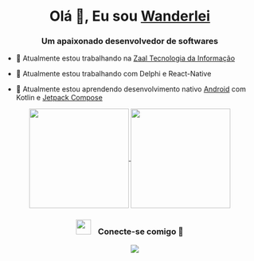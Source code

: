 <h1 align="center">
  Olá 👋, Eu sou <a href="https://github.com/WanderleiSantos/" target="blank">Wanderlei</a>
</h1>
<h3 align="center">Um apaixonado desenvolvedor de softwares</h3>

- 🔭 Atualmente estou trabalhando na  <a href="https://www.zaal.com.br/" target="blank">Zaal Tecnologia da Informação</a>

- 🌱 Atualmente estou trabalhando com Delphi e React-Native

- 🌱 Atualmente estou aprendendo desenvolvimento nativo <a href="https://www.android.com/intl/pt-BR_br/" target="blank">Android</a> com Kotlin e <a href="https://developer.android.com/jetpack/compose?hl=pt-br" target="blank">Jetpack Compose</a>


<center>
  <a href="https://github.com/WanderleiSantos/">
    <img   height=200 align="center" src="https://github-readme-stats.vercel.app/api/top-langs/?username=wanderleisantos&hide=html&layout=compact&theme=cobalt&langs_count=8&card_width=320" />
  </a>
  <a href="https://github.com/WanderleiSantos/">
    <img   height=200 align="center" src="https://github-readme-stats.vercel.app/api?username=wanderleisantos&theme=cobalt" />
  </a>
</center>

<h3 align="center" > 
  <img src="https://media.giphy.com/media/iY8CRBdQXODJSCERIr/giphy.gif" width="30" height="30" style="margin-right: 10px;">
  Conecte-se comigo 🤝 
</h3>

<p align="center">
   <div align="center"  class="icons-social" style="margin-left: 10px;">
      <a style="margin-left: 10px;"  target="_blank" href="https://www.linkedin.com/in/wanderleidossantos/">
        <img src="https://img.icons8.com/doodle/40/000000/linkedin--v2.png">
      </a>
   </div>
</p>



<!--
**WanderleiSantos/wanderleisantos** is a ✨ _special_ ✨ repository because its `README.md` (this file) appears on your GitHub profile.

Here are some ideas to get you started:

- 🔭 I’m currently working on ...
- 🌱 I’m currently learning ...
- 👯 I’m looking to collaborate on ...
- 🤔 I’m looking for help with ...
- 💬 Ask me about ...
- 📫 How to reach me: ...
- 😄 Pronouns: ...
- ⚡ Fun fact: ...
-->
